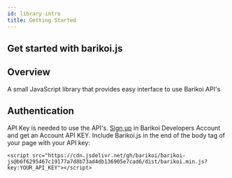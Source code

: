 ```yaml
---
id: library-intro
title: Getting Started
---
```


## Get started with barikoi.js

## Overview

A small JavaScript library that provides easy interface to use Barikoi API's

## Authentication

API Key is needed to use the API's. [Sign up](https://developer.barikoi.com/register) in Barikoi Developers Account and get an Account API KEY. Include Barikoi.js in the end of the body tag of your page with your API key:

```
<script src="https://cdn.jsdelivr.net/gh/barikoi/barikoi-js@b6f6295467c19177a7d8b73ad4db136905e7cad6/dist/barikoi.min.js?key:YOUR_API_KEY"></script>
```

